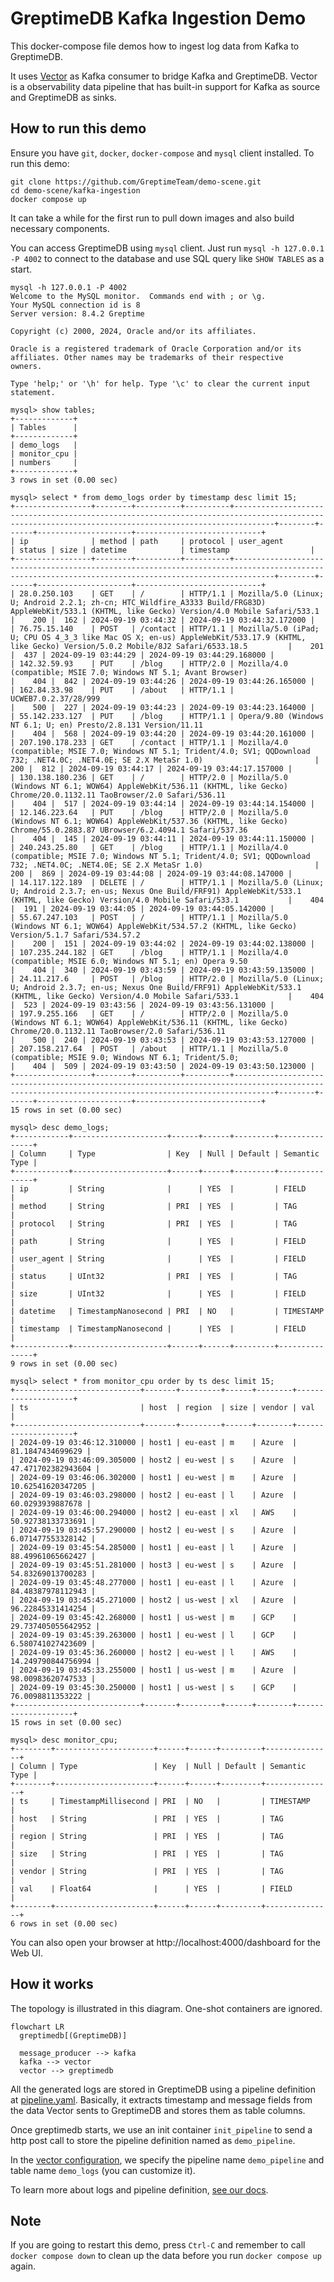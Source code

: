 # GreptimeDB Kafka Ingestion Demo

This docker-compose file demos how to ingest log data from Kafka to GreptimeDB.

It uses [Vector](https://vector.dev) as Kafka consumer to bridge Kafka and
GreptimeDB. Vector is a observability data pipeline that has built-in support
for Kafka as source and GreptimeDB as sinks.

## How to run this demo

Ensure you have `git`, `docker`, `docker-compose` and `mysql` client
installed. To run this demo:

```shell
git clone https://github.com/GreptimeTeam/demo-scene.git
cd demo-scene/kafka-ingestion
docker compose up
```

It can take a while for the first run to pull down images and also build
necessary components.

You can access GreptimeDB using `mysql` client. Just run `mysql -h 127.0.0.1 -P
4002` to connect to the database and use SQL query like `SHOW TABLES` as a
start.

```
mysql -h 127.0.0.1 -P 4002
Welcome to the MySQL monitor.  Commands end with ; or \g.
Your MySQL connection id is 8
Server version: 8.4.2 Greptime

Copyright (c) 2000, 2024, Oracle and/or its affiliates.

Oracle is a registered trademark of Oracle Corporation and/or its
affiliates. Other names may be trademarks of their respective
owners.

Type 'help;' or '\h' for help. Type '\c' to clear the current input statement.

mysql> show tables;
+-------------+
| Tables      |
+-------------+
| demo_logs   |
| monitor_cpu |
| numbers     |
+-------------+
3 rows in set (0.00 sec)

mysql> select * from demo_logs order by timestamp desc limit 15;
+-----------------+--------+----------+----------+-----------------------------------------------------------------------------------------------------------------------------------------------------+--------+------+---------------------+----------------------------+
| ip              | method | path     | protocol | user_agent                                                                                                                                          | status | size | datetime            | timestamp                  |
+-----------------+--------+----------+----------+-----------------------------------------------------------------------------------------------------------------------------------------------------+--------+------+---------------------+----------------------------+
| 28.0.250.103    | GET    | /        | HTTP/1.1 | Mozilla/5.0 (Linux; U; Android 2.2.1; zh-cn; HTC_Wildfire_A3333 Build/FRG83D) AppleWebKit/533.1 (KHTML, like Gecko) Version/4.0 Mobile Safari/533.1 |    200 |  162 | 2024-09-19 03:44:32 | 2024-09-19 03:44:32.172000 |
| 76.75.15.140    | POST   | /contact | HTTP/1.1 | Mozilla/5.0 (iPad; U; CPU OS 4_3_3 like Mac OS X; en-us) AppleWebKit/533.17.9 (KHTML, like Gecko) Version/5.0.2 Mobile/8J2 Safari/6533.18.5         |    201 |  437 | 2024-09-19 03:44:29 | 2024-09-19 03:44:29.168000 |
| 142.32.59.93    | PUT    | /blog    | HTTP/2.0 | Mozilla/4.0 (compatible; MSIE 7.0; Windows NT 5.1; Avant Browser)                                                                                   |    404 |  842 | 2024-09-19 03:44:26 | 2024-09-19 03:44:26.165000 |
| 162.84.33.98    | PUT    | /about   | HTTP/1.1 | UCWEB7.0.2.37/28/999                                                                                                                                |    500 |  227 | 2024-09-19 03:44:23 | 2024-09-19 03:44:23.164000 |
| 55.142.233.127  | PUT    | /blog    | HTTP/1.1 | Opera/9.80 (Windows NT 6.1; U; en) Presto/2.8.131 Version/11.11                                                                                     |    404 |  568 | 2024-09-19 03:44:20 | 2024-09-19 03:44:20.161000 |
| 207.190.178.233 | GET    | /contact | HTTP/1.1 | Mozilla/4.0 (compatible; MSIE 7.0; Windows NT 5.1; Trident/4.0; SV1; QQDownload 732; .NET4.0C; .NET4.0E; SE 2.X MetaSr 1.0)                         |    200 |  812 | 2024-09-19 03:44:17 | 2024-09-19 03:44:17.157000 |
| 130.138.180.236 | GET    | /        | HTTP/2.0 | Mozilla/5.0 (Windows NT 6.1; WOW64) AppleWebKit/536.11 (KHTML, like Gecko) Chrome/20.0.1132.11 TaoBrowser/2.0 Safari/536.11                         |    404 |  517 | 2024-09-19 03:44:14 | 2024-09-19 03:44:14.154000 |
| 12.146.223.64   | PUT    | /blog    | HTTP/2.0 | Mozilla/5.0 (Windows NT 6.1; WOW64) AppleWebKit/537.36 (KHTML, like Gecko) Chrome/55.0.2883.87 UBrowser/6.2.4094.1 Safari/537.36                    |    404 |  145 | 2024-09-19 03:44:11 | 2024-09-19 03:44:11.150000 |
| 240.243.25.80   | GET    | /blog    | HTTP/1.1 | Mozilla/4.0 (compatible; MSIE 7.0; Windows NT 5.1; Trident/4.0; SV1; QQDownload 732; .NET4.0C; .NET4.0E; SE 2.X MetaSr 1.0)                         |    200 |  869 | 2024-09-19 03:44:08 | 2024-09-19 03:44:08.147000 |
| 14.117.122.189  | DELETE | /        | HTTP/1.1 | Mozilla/5.0 (Linux; U; Android 2.3.7; en-us; Nexus One Build/FRF91) AppleWebKit/533.1 (KHTML, like Gecko) Version/4.0 Mobile Safari/533.1           |    404 |  191 | 2024-09-19 03:44:05 | 2024-09-19 03:44:05.142000 |
| 55.67.247.103   | POST   | /        | HTTP/1.1 | Mozilla/5.0 (Windows NT 6.1; WOW64) AppleWebKit/534.57.2 (KHTML, like Gecko) Version/5.1.7 Safari/534.57.2                                          |    200 |  151 | 2024-09-19 03:44:02 | 2024-09-19 03:44:02.138000 |
| 107.235.244.182 | GET    | /blog    | HTTP/1.1 | Mozilla/4.0 (compatible; MSIE 6.0; Windows NT 5.1; en) Opera 9.50                                                                                   |    404 |  340 | 2024-09-19 03:43:59 | 2024-09-19 03:43:59.135000 |
| 24.11.217.6     | POST   | /blog    | HTTP/2.0 | Mozilla/5.0 (Linux; U; Android 2.3.7; en-us; Nexus One Build/FRF91) AppleWebKit/533.1 (KHTML, like Gecko) Version/4.0 Mobile Safari/533.1           |    404 |  523 | 2024-09-19 03:43:56 | 2024-09-19 03:43:56.131000 |
| 197.9.255.166   | GET    | /        | HTTP/2.0 | Mozilla/5.0 (Windows NT 6.1; WOW64) AppleWebKit/536.11 (KHTML, like Gecko) Chrome/20.0.1132.11 TaoBrowser/2.0 Safari/536.11                         |    500 |  240 | 2024-09-19 03:43:53 | 2024-09-19 03:43:53.127000 |
| 207.158.217.64  | POST   | /about   | HTTP/1.1 | Mozilla/5.0 (compatible; MSIE 9.0; Windows NT 6.1; Trident/5.0;                                                                                     |    404 |  509 | 2024-09-19 03:43:50 | 2024-09-19 03:43:50.123000 |
+-----------------+--------+----------+----------+-----------------------------------------------------------------------------------------------------------------------------------------------------+--------+------+---------------------+----------------------------+
15 rows in set (0.00 sec)

mysql> desc demo_logs;
+------------+---------------------+------+------+---------+---------------+
| Column     | Type                | Key  | Null | Default | Semantic Type |
+------------+---------------------+------+------+---------+---------------+
| ip         | String              |      | YES  |         | FIELD         |
| method     | String              | PRI  | YES  |         | TAG           |
| protocol   | String              | PRI  | YES  |         | TAG           |
| path       | String              |      | YES  |         | FIELD         |
| user_agent | String              |      | YES  |         | FIELD         |
| status     | UInt32              | PRI  | YES  |         | TAG           |
| size       | UInt32              |      | YES  |         | FIELD         |
| datetime   | TimestampNanosecond | PRI  | NO   |         | TIMESTAMP     |
| timestamp  | TimestampNanosecond |      | YES  |         | FIELD         |
+------------+---------------------+------+------+---------+---------------+
9 rows in set (0.00 sec)

mysql> select * from monitor_cpu order by ts desc limit 15;
+----------------------------+-------+---------+------+--------+--------------------+
| ts                         | host  | region  | size | vendor | val                |
+----------------------------+-------+---------+------+--------+--------------------+
| 2024-09-19 03:46:12.310000 | host1 | eu-east | m    | Azure  |   81.1847434699629 |
| 2024-09-19 03:46:09.305000 | host2 | eu-west | s    | Azure  | 47.471702382943604 |
| 2024-09-19 03:46:06.302000 | host1 | eu-west | m    | Azure  |  10.62541620347205 |
| 2024-09-19 03:46:03.298000 | host2 | eu-east | l    | Azure  |   60.0293939887678 |
| 2024-09-19 03:46:00.294000 | host2 | eu-east | xl   | AWS    |  50.92738133733691 |
| 2024-09-19 03:45:57.290000 | host2 | eu-west | s    | Azure  |  6.071477553328142 |
| 2024-09-19 03:45:54.285000 | host1 | eu-east | l    | Azure  |  88.49961065662427 |
| 2024-09-19 03:45:51.281000 | host3 | eu-west | s    | Azure  |  54.83269013700283 |
| 2024-09-19 03:45:48.277000 | host1 | eu-east | l    | Azure  |  84.48387978112943 |
| 2024-09-19 03:45:45.271000 | host2 | us-west | xl   | Azure  |  96.22845331414254 |
| 2024-09-19 03:45:42.268000 | host1 | us-west | m    | GCP    | 29.737405055642952 |
| 2024-09-19 03:45:39.263000 | host1 | eu-west | l    | GCP    |  6.580741027423609 |
| 2024-09-19 03:45:36.260000 | host2 | eu-west | l    | AWS    | 14.249790844756994 |
| 2024-09-19 03:45:33.255000 | host1 | us-west | m    | Azure  |  98.00983620747533 |
| 2024-09-19 03:45:30.250000 | host1 | us-west | s    | GCP    |   76.0098811353222 |
+----------------------------+-------+---------+------+--------+--------------------+
15 rows in set (0.00 sec)

mysql> desc monitor_cpu;
+--------+----------------------+------+------+---------+---------------+
| Column | Type                 | Key  | Null | Default | Semantic Type |
+--------+----------------------+------+------+---------+---------------+
| ts     | TimestampMillisecond | PRI  | NO   |         | TIMESTAMP     |
| host   | String               | PRI  | YES  |         | TAG           |
| region | String               | PRI  | YES  |         | TAG           |
| size   | String               | PRI  | YES  |         | TAG           |
| vendor | String               | PRI  | YES  |         | TAG           |
| val    | Float64              |      | YES  |         | FIELD         |
+--------+----------------------+------+------+---------+---------------+
6 rows in set (0.00 sec)
```

You can also open your browser at http://localhost:4000/dashboard for the Web
UI.

## How it works

The topology is illustrated in this diagram. One-shot containers are ignored.

```mermaid
flowchart LR
  greptimedb[(GreptimeDB)]

  message_producer --> kafka
  kafka --> vector
  vector --> greptimedb
```

All the generated logs are stored in GreptimeDB using a pipeline definition at
[pipeline.yaml](./config_data/pipeline.yaml). Basically, it extracts timestamp
and message fields from the data Vector sents to GreptimeDB and stores them as
table columns.

Once greptimedb starts, we use an init container `init_pipeline` to send a http
post call to store the pipeline definition named as `demo_pipeline`.

In the [vector configuration](./config_data/vector.toml), we specify the
pipeline name `demo_pipeline` and table name `demo_logs` (you can customize it).

To learn more about logs and pipeline definition, [see our
docs](https://docs.greptime.com/user-guide/logs/overview).

## Note

If you are going to restart this demo, press `Ctrl-C` and remember to call
`docker compose down` to clean up the data before you run `docker compose up`
again.

